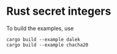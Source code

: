 # Rust secret integers

To build the examples, use

    cargo build --example dalek
    cargo build --example chacha20
